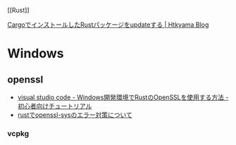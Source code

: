 [[Rust]]

[CargoでインストールしたRustパッケージをupdateする | Htkyama Blog](https://blog.htkyama.org/cargo_update)

# Windows
## openssl

- [visual studio code - Windows開発環境でRustのOpenSSLを使用する方法 - 初心者向けチュートリアル](https://tutorialmore.com/questions-1801357.htm)
- [rustでopenssl-sysのエラー対策について](https://zenn.dev/akgcog/articles/50a1f0b1c9034b)

### vcpkg
